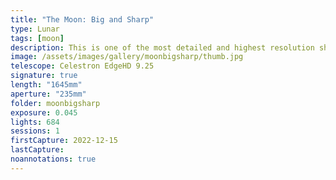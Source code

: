 ```yaml
---
title: "The Moon: Big and Sharp"
type: Lunar
tags: [moon]
description: This is one of the most detailed and highest resolution shots of the moon I've captured. 72 megapixels of lunar detail.
image: /assets/images/gallery/moonbigsharp/thumb.jpg
telescope: Celestron EdgeHD 9.25
signature: true
length: "1645mm"
aperture: "235mm"
folder: moonbigsharp
exposure: 0.045
lights: 684
sessions: 1
firstCapture: 2022-12-15 
lastCapture:
noannotations: true
---
```

